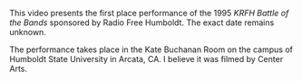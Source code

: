 This video presents the first place performance of the 1995 _KRFH Battle of the Bands_ sponsored by Radio Free Humboldt. The exact date remains unknown. 

The performance takes place in the Kate Buchanan Room on the campus of Humboldt State University in Arcata, CA. I believe it was filmed by Center Arts.
